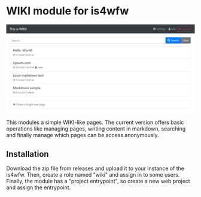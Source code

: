 # WIKI module for is4wfw

![Preview](assets/page_list.png)

This modules a simple WIKI-like pages. The current version offers basic operations like managing pages, writing content in markdown, searching and finally manage which pages can be access anonymously.

## Installation

Download the zip file from releases and upload it to your instance of the is4wfw. Then, create a role named "wiki" and assign in to some users. Finally, the module has a "project entrypoint", so create a new web project and assign the entrypoint.